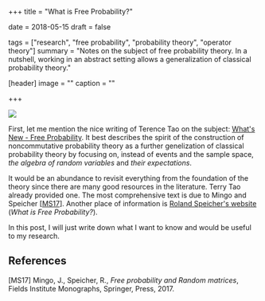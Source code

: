 +++
title = "What is Free Probability?"

date = 2018-05-15
draft = false

tags = ["research", "free probability", "probability theory", "operator theory"]
summary = "Notes on the subject of free probability theory. In a nutshell, working in an abstract setting allows a generalization of classical probability theory."

[header]
image = ""
caption = ""

+++

<img src="/img/sad_dice.png">

First, let me mention the nice writing of Terence Tao on the subject: [What's New - Free Probability](https://terrytao.wordpress.com/2010/02/10/245a-notes-5-free-probability/). It best describes the spirit of the construction of noncommutative probability theory as a further genelization of classical probability theory by focusing on, instead of events and the sample space, _the algebra of random variables_ and _their expectations_. 

It would be an abundance to revisit everything from the foundation of the theory since there are many good resources in the literature. Terry Tao already provided one. The most comprehensive text is due to Mingo and Speicher [[MS17](#MS17)]. Another place of information is [Roland Speicher's website](https://www.math.uni-sb.de/ag/speicher/ueberFWTE.html) (_What is Free Probability?_). 

In this post, I will just write down what I want to know and would be useful to my research.


## References

[<a id="MS17">MS17</a>] Mingo, J., Speicher, R., _Free probability and Random matrices_, Fields Institute Monographs, Springer, Press, 2017.